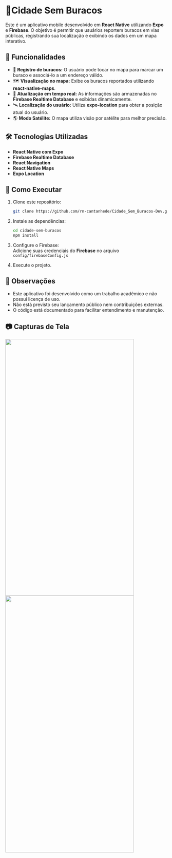 # 🚧Cidade Sem Buracos

Este é um aplicativo mobile desenvolvido em **React Native** utilizando **Expo** e **Firebase**. O objetivo é permitir que usuários 
reportem buracos em vias públicas, registrando sua localização e exibindo os dados em um mapa interativo.

## 📌 Funcionalidades

- 📍 **Registro de buracos:** O usuário pode tocar no mapa para marcar um buraco e associá-lo a um endereço válido.
- 🗺️ **Visualização no mapa:** Exibe os buracos reportados utilizando **react-native-maps**.
- 🔄 **Atualização em tempo real:** As informações são armazenadas no **Firebase Realtime Database** e exibidas dinamicamente.
- 🛰️ **Localização do usuário:** Utiliza **expo-location** para obter a posição atual do usuário.
- 🌎 **Modo Satélite:** O mapa utiliza visão por satélite para melhor precisão.

## 🛠 Tecnologias Utilizadas

- **React Native com Expo**
- **Firebase Realtime Database**
- **React Navigation**
- **React Native Maps**
- **Expo Location**

## 🚀 Como Executar

1. Clone este repositório:<br/>
   ```bash
   git clone https://github.com/rn-cantanhede/Cidade_Sem_Buracos-Dev.git
   ```
2. Instale as dependências:<br/>
   ```bash
   cd cidade-sem-buracos
   npm install
   ```
3. Configure o Firebase:\
  Adicione suas credenciais do **Firebase** no arquivo `config/firebaseConfig.js`

4. Execute o projeto.

  

## 📝 Observações
  - Este aplicativo foi desenvolvido como um trabalho acadêmico e não possui licença de uso.
  - Não está previsto seu lançamento público nem contribuições externas.
  - O código está documentado para facilitar entendimento e manutenção.

## 📷 Capturas de Tela
<img src="https://github.com/user-attachments/assets/6bfafef8-b66a-450a-adee-f190c2b55810" width="400" height="800">
<img src="https://github.com/user-attachments/assets/dfe54d91-8b1c-4de3-9c1b-454662d8c218" width="400" height="800">
